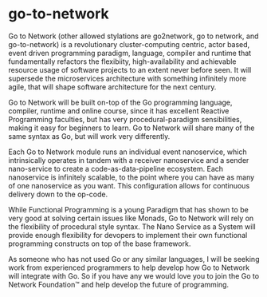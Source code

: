 # go-to-network
Go to Network (other allowed stylations are go2network, go to network, and go-to-network) is a revolutionary cluster-computing centric, actor based, event driven programming paradigm, language, compiler and runtime that fundamentally refactors the flexibiity, high-availability and achievable resource usage of software projects to an extent never before seen. It will supersede the microservices architecture with something infinitely more agile, that will shape software architecture for the next century.

Go to Network will be built on-top of the Go programming language, compiler, runtime and online course, since it has excellent Reactive Programming faculties, but has very procedural-paradigm sensibilities, making it easy for beginners to learn. Go to Network will share many of the same syntax as Go, but will work very differently.

Each Go to Network module runs an individual event nanoservice, which intrinsically operates in tandem with a receiver nanoservice and a sender nano-service to create a code-as-data-pipeline ecosystem. Each nanoservice is infinitely scalable, to the point where you can have as many of one nanoservice as you want. This configuration allows for continuous delivery down to the op-code.

While Functional Programming is a young Paradigm that has shown to be very good at solving certain issues like Monads, Go to Network will rely on the flexibility of procedural style syntax. The Nano Service as a System will provide enough flexibility for devopers to implement their own functional programming constructs on top of the base framework.
 
As someone who has not used Go or any similar languages, I will be seeking work from experienced programmers to help develop how Go to Network will integrate with Go. So if you have any we would love you to join the Go to Network Foundation™ and help develop the future of programming.
